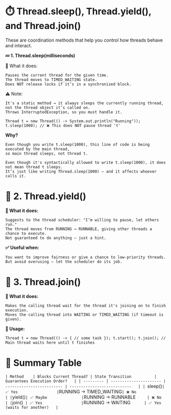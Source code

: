 # ⏱️ Thread.sleep(), Thread.yield(), and Thread.join()

These are coordination methods that help you control how threads behave and interact.

**💤 1. Thread.sleep(milliseconds)**

🔸 What it does:

    Pauses the current thread for the given time.
    The thread moves to TIMED_WAITING state.
    Does NOT release locks if it’s in a synchronized block.

⚠️ Note:

    It's a static method → it always sleeps the currently running thread, not the thread object it’s called on.
    Throws InterruptedException, so you must handle it.

`Thread t = new Thread(() -> System.out.println("Running"));
t.sleep(1000); // ❌ This does NOT pause thread 't'
`

**Why?**

    Even though you write t.sleep(1000), this line of code is being executed by the main thread,
    so main thread sleeps, not thread t.
    
    Even though it's syntactically allowed to write t.sleep(1000), it does not mean thread t sleeps. 
    It’s just like writing Thread.sleep(1000) — and it affects whoever calls it.


# 🔁 2. Thread.yield()

**🔸 What it does:**

    Suggests to the thread scheduler: "I’m willing to pause, let others run."
    The thread moves from RUNNING → RUNNABLE, giving other threads a chance to execute.
    Not guaranteed to do anything — just a hint.

**✅ Useful when:**

    You want to improve fairness or give a chance to low-priority threads.
    But avoid overusing — let the scheduler do its job.


# 🔗 3. Thread.join()

**🔸 What it does:**

    Makes the calling thread wait for the thread it's joining on to finish execution.
    Moves the calling thread into WAITING or TIMED_WAITING (if timeout is given).

**🔧 Usage:**

`Thread t = new Thread(() -> {
// some task
});
t.start();
t.join(); // Main thread waits here until t finishes
`


# 🧠 Summary Table

`| Method    | Blocks Current Thread? | State Transition          | Guarantees Execution Order?   |
 | --------- | ---------------------- | ------------------------- | ---------------------------   |
 | `sleep()` | ✅ Yes                 | `RUNNING → TIMED_WAITING` | ❌ No                        |
 | `yield()` | ✅ Maybe               | `RUNNING → RUNNABLE`      | ❌ No                        |
 | `join()`  | ✅ Yes                 | `RUNNING → WAITING`       | ✅ Yes (waits for another)   |
`

